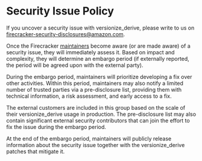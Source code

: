 # Security Issue Policy

If you uncover a security issue with versionize_derive, please write to us on
<firecracker-security-disclosures@amazon.com>.

Once the Firecracker [maintainers](MAINTAINERS.md) become aware (or are made
aware) of a security issue, they will immediately assess it. Based on impact
and complexity, they will determine an embargo period (if externally reported,
the period will be agreed upon with the external party).

During the embargo period, maintainers will prioritize developing a fix over
other activities. Within this period, maintainers may also notify a limited
number of trusted parties via a pre-disclosure list, providing them with
technical information, a risk assessment, and early access to a fix.

The external customers are included in this group based on the scale of their
versionize_derive usage in production. The pre-disclosure list may also contain
significant external security contributors that can join the effort to fix the
issue during the embargo period.

At the end of the embargo period, maintainers will publicly release information
about the security issue together with the versionize_derive patches that
mitigate it.
